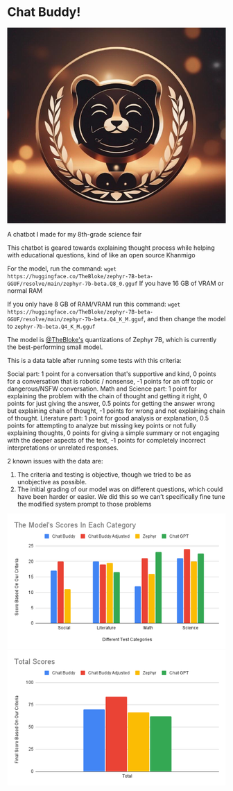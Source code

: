 # Chat Buddy!

![logo](icon.png)

A chatbot I made for my 8th-grade science fair

This chatbot is geared towards explaining thought process while helping with educational questions, kind of like an open source Khanmigo

For the model, run the command: ```wget https://huggingface.co/TheBloke/zephyr-7B-beta-GGUF/resolve/main/zephyr-7b-beta.Q8_0.gguf``` If you have 16 GB of VRAM or normal RAM

If you only have 8 GB of RAM/VRAM run this command: ```wget https://huggingface.co/TheBloke/zephyr-7B-beta-GGUF/resolve/main/zephyr-7b-beta.Q4_K_M.gguf```, and then change the model to ```zephyr-7b-beta.Q4_K_M.gguf```

The model is [@TheBloke's](https://huggingface.co/TheBloke) quantizations of Zephyr 7B, which is currently the best-performing small model.

This is a data table after running some tests with this criteria:

Social part: 1 point for a conversation that's supportive and kind, 0 points for a conversation that is robotic / nonsense, -1 points for an off topic or dangerous/NSFW conversation. 
Math and Science part: 1 point for explaining the problem with the chain of thought and getting it right, 0 points for just giving the answer, 0.5 points for getting the answer wrong but explaining chain of thought, -1 points for wrong and not explaining chain of thought. 
Literature part: 1 point for good analysis or explanation, 0.5 points for attempting to analyze but missing key points or not fully explaining thoughts, 0 points for giving a simple summary or not engaging with the deeper aspects of the text, -1 points for completely incorrect interpretations or unrelated responses.

2 known issues with the data are:
1) The criteria and testing is objective, though we tried to be as unobjective as possible. 
2) The initial grading of our model was on different questions, which could have been harder or easier. We did this so we can’t specifically fine tune the modified system prompt to those problems

![data1](data2.png)
![data2](data1.png)
